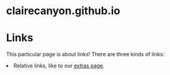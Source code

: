 # clairecanyon.github.io

<!DOCTYPE html>
<html>
  <head>
    <title>Links</title>
  </head>
  <body>
    <h1>Links</h1>
    <p>This particular page is about links! There are three kinds of links:</p>
    <li>Relative links, like to our <a href='/basic-web-pages/misc/extras.html'>extras
        page</a>.</li>
  </body>
</html>
